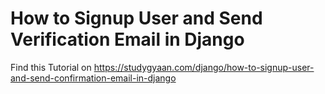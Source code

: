 # How to Signup User and Send Verification Email in Django

Find this Tutorial on https://studygyaan.com/django/how-to-signup-user-and-send-confirmation-email-in-django
